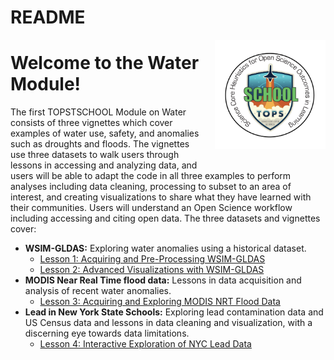 # README


<img src='https://raw.githubusercontent.com/ciesin-geospatial/TOPSTSCHOOL/main/images/TOPTSCHOOL-logo02.hi-res.png' align="right" height="175" style="padding-left: 25px; padding-bottom: 25px;"/>

# Welcome to the Water Module!

The first TOPSTSCHOOL Module on Water consists of three vignettes which
cover examples of water use, safety, and anomalies such as droughts and
floods. The vignettes use three datasets to walk users through lessons
in accessing and analyzing data, and users will be able to adapt the
code in all three examples to perform analyses including data cleaning,
processing to subset to an area of interest, and creating visualizations
to share what they have learned with their communities. Users will
understand an Open Science workflow including accessing and citing open
data. The three datasets and vignettes cover:

- **WSIM-GLDAS:** Exploring water anomalies using a historical dataset.
  - [Lesson 1: Acquiring and Pre-Processing
    WSIM-GLDAS](https://ciesin-geospatial.github.io/TOPSTSCHOOL-module-1-water/wsim-gldas-acquisition.html)
  - [Lesson 2: Advanced Visualizations with
    WSIM-GLDAS](https://ciesin-geospatial.github.io/TOPSTSCHOOL-module-1-water/wsim-gldas-vis.html)
- **MODIS Near Real Time flood data:** Lessons in data acquisition and
  analysis of recent water anomalies.
  - [Lesson 3: Acquiring and Exploring MODIS NRT Flood
    Data](https://ciesin-geospatial.github.io/TOPSTSCHOOL-module-1-water/lance-modis-nrt-global-flood-mcdwd-f3.html)
- **Lead in New York State Schools:** Exploring lead contamination data
  and US Census data and lessons in data cleaning and visualization,
  with a discerning eye towards data limitations.
  - [Lesson 4: Interactive Exploration of NYC Lead Data]()
